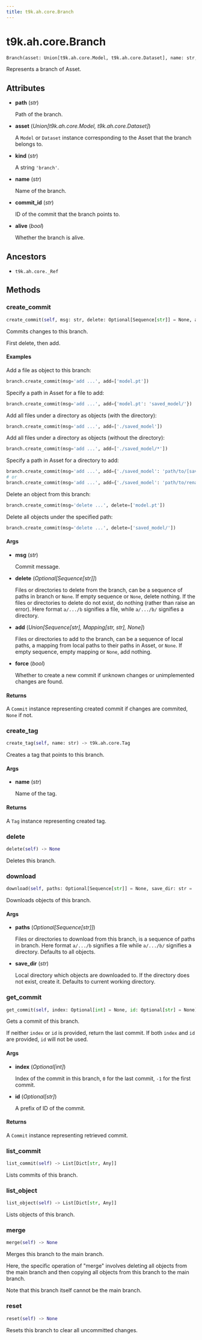 ```yaml
---
title: t9k.ah.core.Branch
---
```


# t9k.ah.core.Branch

```python
Branch(asset: Union[t9k.ah.core.Model, t9k.ah.core.Dataset], name: str, commit_id: str)
```

Represents a branch of Asset.

## Attributes

* **path** (*str*)

    Path of the branch.

* **asset** (*Union[t9k.ah.core.Model, t9k.ah.core.Dataset]*)

    A `Model` or `Dataset` instance corresponding to the Asset that the branch belongs to.

* **kind** (*str*)

    A string `'branch'`.

* **name** (*str*)

    Name of the branch.

* **commit_id** (*str*)

    ID of the commit that the branch points to.

* **alive** (*bool*)

    Whether the branch is alive.

## Ancestors

* `t9k.ah.core._Ref`

## Methods

### create_commit

```python
create_commit(self, msg: str, delete: Optional[Sequence[str]] = None, add: Union[Sequence[str], Mapping[str, str], None] = None, force: bool = False) ‑> Optional[t9k.ah.core.Commit]
```

Commits changes to this branch.

First delete, then add.

#### Examples

Add a file as object to this branch:
```python
branch.create_commit(msg='add ...', add=['model.pt'])
```

Specify a path in Asset for a file to add:
```python
branch.create_commit(msg='add ...', add={'model.pt': 'saved_model/'})
```

Add all files under a directory as objects (with the directory):
```python
branch.create_commit(msg='add ...', add=['./saved_model'])
```

Add all files under a directory as objects (without the directory):
```python
branch.create_commit(msg='add ...', add=['./saved_model/*'])
```

Specify a path in Asset for a directory to add:
```python
branch.create_commit(msg='add ...', add={'./saved_model': 'path/to/[saved_model]'})
# or
branch.create_commit(msg='add ...', add={'./saved_model': 'path/to/renamed_dir'})
```

Delete an object from this branch:
```python
branch.create_commit(msg='delete ...', delete=['model.pt'])
```

Delete all objects under the specified path:
```python
branch.create_commit(msg='delete ...', delete=['saved_model/'])
```

#### Args

* **msg** (*str*)

    Commit message.

* **delete** (*Optional[Sequence[str]]*)

    Files or directories to delete from the branch, can be a sequence of paths in branch or `None`. If empty sequence or `None`, delete nothing. If the files or directories to delete do not exist, do nothing (rather than raise an error). Here format `a/.../b` signifies a file, while `a/.../b/` signifies a directory.

* **add** (*Union[Sequence[str], Mapping[str, str], None]*)

    Files or directories to add to the branch, can be a sequence of local paths, a mapping from local paths to their paths in Asset, or `None`. If empty sequence, empty mapping or `None`, add nothing.

* **force** (*bool*)

    Whether to create a new commit if unknown changes or unimplemented changes are found.

#### Returns

A `Commit` instance representing created commit if changes are
commited, `None` if not.

### create_tag

```python
create_tag(self, name: str) ‑> t9k.ah.core.Tag
```

Creates a tag that points to this branch.

#### Args

* **name** (*str*)

    Name of the tag.

#### Returns

A `Tag` instance representing created tag.

### delete

```python
delete(self) ‑> None
```

Deletes this branch.

### download

```python
download(self, paths: Optional[Sequence[str]] = None, save_dir: str = '.') ‑> None
```

Downloads objects of this branch.

#### Args

* **paths** (*Optional[Sequence[str]]*)

    Files or directories to download from this branch, is a sequence of paths in branch. Here format `a/.../b` signifies a file while `a/.../b/` signifies a directory. Defaults to all objects.

* **save_dir** (*str*)

    Local directory which objects are downloaded to. If the directory does not exist, create it. Defaults to current working directory.


### get_commit

```python
get_commit(self, index: Optional[int] = None, id: Optional[str] = None) ‑> t9k.ah.core.Commit
```

Gets a commit of this branch.

If neither `index` or `id` is provided, return the last commit. If both
`index` and `id` are provided, `id` will not be used.

#### Args

* **index** (*Optional[int]*)

    Index of the commit in this branch, `0` for the last commit, `-1` for the first commit.

* **id** (*Optional[str]*)

    A prefix of ID of the commit.

#### Returns

A `Commit` instance representing retrieved commit.

### list_commit

```python
list_commit(self) ‑> List[Dict[str, Any]]
```

Lists commits of this branch.

### list_object

```python
list_object(self) ‑> List[Dict[str, Any]]
```

Lists objects of this branch.

### merge

```python
merge(self) ‑> None
```

Merges this branch to the main branch.

Here, the specific operation of "merge" involves deleting all objects
from the main branch and then copying all objects from this branch to
the main branch.

Note that this branch itself cannot be the main branch.

### reset

```python
reset(self) ‑> None
```

Resets this branch to clear all uncommitted changes.
